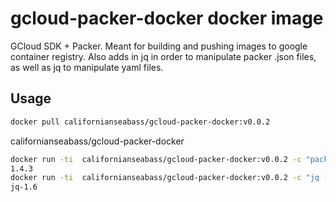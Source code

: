 # gcloud-packer-docker docker image
GCloud SDK + Packer. Meant for building and pushing images to google container registry. Also adds in jq in order to manipulate packer .json files, as well as jq to manipulate yaml files.

## Usage
```bash
docker pull californianseabass/gcloud-packer-docker:v0.0.2
```
californianseabass/gcloud-packer-docker

```bash
docker run -ti  californianseabass/gcloud-packer-docker:v0.0.2 -c "packer --version"
1.4.3
docker run -ti  californianseabass/gcloud-packer-docker:v0.0.2 -c "jq --version"
jq-1.6
```
